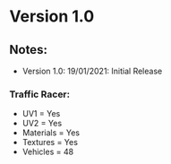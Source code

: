 # Version 1.0

## Notes:
- Version 1.0: 19/01/2021: Initial Release

### Traffic Racer:
- UV1 = Yes
- UV2 = Yes
- Materials = Yes
- Textures = Yes
- Vehicles = 48
